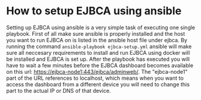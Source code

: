 # How to setup EJBCA using ansible

Setting up EJBCA using ansible is a very simple task of executing one single playbook. First of all make sure ansible is properly installed and the host you want to run EJBCA on is listed in the ansible host file under ejbca. By running the command `ansible-playbook ejbca-setup.yml` ansible will make sure all neccesary requirements to install and run EJBCA using docker will be installed and EJBCA is set up. After the playbook has executed you will have to wait a few minutes before the EJBCA dashboard becomes available on this url: [https://ejbca-node1:443/ejbca/adminweb/](https://ejbca-node1:443/ejbca/adminweb/). The "ejbca-node1" part of the URL references to localhost, which means when you want to access the dashboard from a different device you will need to change this part to the actual IP or DNS of that device.
